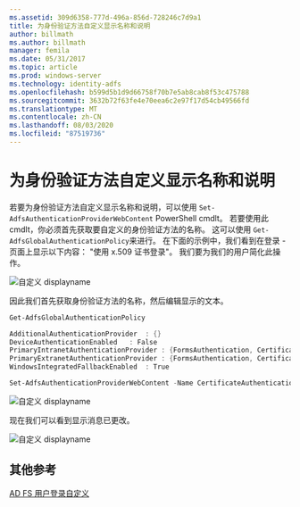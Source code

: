 ```yaml
---
ms.assetid: 309d6358-777d-496a-856d-728246c7d9a1
title: 为身份验证方法自定义显示名称和说明
author: billmath
ms.author: billmath
manager: femila
ms.date: 05/31/2017
ms.topic: article
ms.prod: windows-server
ms.technology: identity-adfs
ms.openlocfilehash: b599d5b1d9d66758f70b7e5ab8cab8f53c475788
ms.sourcegitcommit: 3632b72f63fe4e70eea6c2e97f17d54cb49566fd
ms.translationtype: MT
ms.contentlocale: zh-CN
ms.lasthandoff: 08/03/2020
ms.locfileid: "87519736"
---
```

# <a name="customize-the-display-names-and-descriptions-for-authentication-methods"></a>为身份验证方法自定义显示名称和说明

若要为身份验证方法自定义显示名称和说明，可以使用 `Set-AdfsAuthenticationProviderWebContent` PowerShell cmdlt。  若要使用此 cmdlt，你必须首先获取要自定义的身份验证方法的名称。  这可以使用 `Get-AdfsGlobalAuthenticationPolicy`来进行。  在下面的示例中，我们看到在登录 \- 页面上显示以下内容： "使用 x.509 证书登录"。  我们要为我们的用户简化此操作。

![自定义 displayname](media/AD-FS-user-sign-in-customization/ADFS_Customize_Update1.PNG)

因此我们首先获取身份验证方法的名称，然后编辑显示的文本。

```powershell
Get-AdfsGlobalAuthenticationPolicy

AdditionalAuthenticationProvider  : {}
DeviceAuthenticationEnabled   : False
PrimaryIntranetAuthenticationProvider : {FormsAuthentication, CertificateAuthentication}
PrimaryExtranetAuthenticationProvider : {FormsAuthentication, CertificateAuthentication}
WindowsIntegratedFallbackEnabled  : True

Set-AdfsAuthenticationProviderWebContent -Name CertificateAuthentication -DisplayName "Sign in with a certificate"
 ```

![自定义 displayname](media/AD-FS-user-sign-in-customization/ADFS_Customize_Update2.PNG)

现在我们可以看到显示消息已更改。

![自定义 displayname](media/AD-FS-user-sign-in-customization/ADFS_Customize_Update3.PNG)

## <a name="additional-references"></a>其他参考

[AD FS 用户登录自定义](AD-FS-user-sign-in-customization.md)
